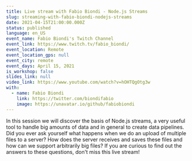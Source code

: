 ```yaml
---
title: Live stream with Fabio Biondi - Node.js Streams
slug: streaming-with-fabio-biondi-nodejs-streams
date: 2021-04-15T21:00:00.000Z
status: published
language: en_US
event_name: Fabio Biondi's Twitch Channel
event_link: https://www.twitch.tv/fabio_biondi/
event_location: Remote
event_location_gps: null
event_city: remote
event_days: April 15, 2021
is_workshop: false
slides_link: null
video_link: https://www.youtube.com/watch?v=hOHTQgOtg3w
with:
  - name: Fabio Biondi
    link: https://twitter.com/biondifabio
    image: https://unavatar.io/github/fabiobiondi
---
```


In this session we will discover the basis of Node.js streams, a very useful tool to handle big amounts of data and in general to create data pipelines. Did you ever ask yourself what happens when we do an upload of multiple files to a server? How does the server receives and saves these files and how can we support arbitrarily big files? If you are curious to find out the answers to these questions, don't miss this live stream!


